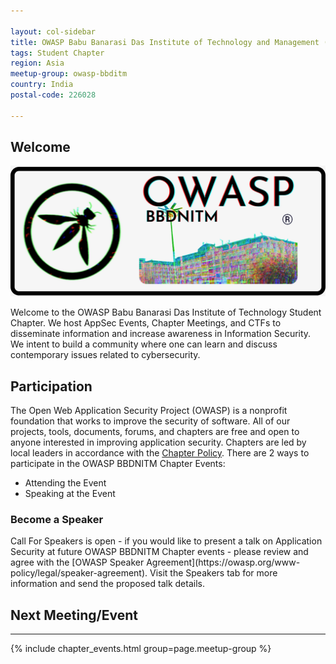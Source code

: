 ```yaml
---

layout: col-sidebar
title: OWASP Babu Banarasi Das Institute of Technology and Management (bbditm) - Student Chapter
tags: Student Chapter
region: Asia
meetup-group: owasp-bbditm
country: India
postal-code: 226028

---
```




## Welcome

<img src="assets/images/Logo.png"/>

Welcome to the OWASP Babu Banarasi Das Institute of Technology Student Chapter. We host AppSec Events, Chapter Meetings, and CTFs to disseminate information and increase awareness in Information Security. We intent to build a community where one can learn and discuss contemporary issues related to cybersecurity.

## Participation
The Open Web Application Security Project (OWASP) is a nonprofit foundation that works to improve the security of software. All of our projects, tools, documents, forums, and chapters are free and open to anyone interested in improving application security.
Chapters are led by local leaders in accordance with the [Chapter Policy](https://owasp.org/www-policy/). 
There are 2 ways to participate in the OWASP BBDNITM Chapter Events:
* Attending the Event
* Speaking at the Event 

<h3>Become a Speaker</h3>
Call For Speakers is open - if you would like to present a talk on Application Security at future OWASP BBDNITM Chapter events - please review and agree with the [OWASP Speaker Agreement](https://owasp.org/www-policy/legal/speaker-agreement). Visit the Speakers tab for more information and send the proposed talk details.

## Next Meeting/Event
---------------------
{% include chapter_events.html group=page.meetup-group %}

